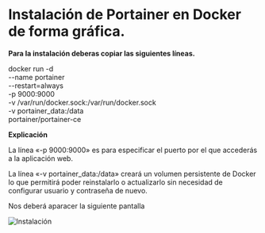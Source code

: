 # Instalación de Portainer en Docker de forma gráfica.
**Para la instalación deberas copiar las siguientes líneas.**

docker run -d \
--name portainer \
--restart=always \
-p 9000:9000 \
-v /var/run/docker.sock:/var/run/docker.sock \
-v portainer_data:/data \
portainer/portainer-ce

**Explicación**

La línea «-p 9000:9000» es para especificar el puerto por el que accederás a la aplicación web.

La línea «-v portainer_data:/data» creará un volumen persistente de Docker lo que permitirá poder reinstalarlo o actualizarlo sin necesidad de configurar usuario y contraseña de nuevo.

Nos deberá aparacer la siguiente pantalla

![Instalación](/ruta/a/la/instalacion.jpg)

